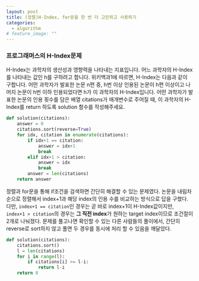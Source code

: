 ```yaml
---
layout: post
title: (정렬)H-Index, for문을 한 번 더 고민하고 사용하기
categories:
  - algorithm
# feature_image: ""
---
```

### 프로그래머스의 H-Index문제
>
H-Index는 과학자의 생산성과 영향력을 나타내는 지표입니다. 어느 과학자의 H-Index를 나타내는 값인 h를 구하려고 합니다. 위키백과1에 따르면, H-Index는 다음과 같이 구합니다.
어떤 과학자가 발표한 논문 n편 중, h번 이상 인용된 논문이 h편 이상이고 나머지 논문이 h번 이하 인용되었다면 h가 이 과학자의 H-Index입니다.
어떤 과학자가 발표한 논문의 인용 횟수를 담은 배열 citations가 매개변수로 주어질 때, 이 과학자의 H-Index를 return 하도록 solution 함수를 작성해주세요.

```python
def solution(citations):
    answer = 0
    citations.sort(reverse=True)
    for idx, citation in enumerate(citations):
        if idx+1 == citation:
            answer = idx+1
            break
        elif idx+1 > citation:
            answer = idx
            break
        answer = len(citations)
    return answer
```

정렬과 for문을 통해 if조건을 검색하면 간단히 해결할 수 있는 문제였다.
논문을 내림차순으로 정렬해서 index+1과 해당 index의 인용 수를 비교하는 방식으로 답을 구했다.
다만, `index+1 == citation`인 경우는 곧 바로 index+1이 H-Index값이지만, `index+1 > citation`의 경우는 **그 직전 index**가 원하는 target index이므로 조건절이 2개로 나눠졌다. 문제를 풀고나면 확인할 수 있는 다른 사람들의 풀이에서, 간단히 reverse로 sort하지 않고 풀면 두 경우를 동시에 처리 할 수 있음을 깨달았다.

```python
def solution(citations):
    citations.sort()
    l = len(citations)
    for i in range(l):
        if citations[i] >= l-i:
            return l-i
    return 0
```
